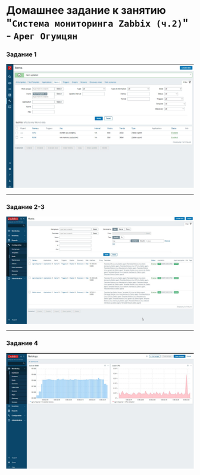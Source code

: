 # Домашнее задание к занятию "`Система мониторинга Zabbix (ч.2)`" - `Арег Огумцян`

### Задание 1

![Иллюстрация к заданию 1](image/image1.jpg)

---

### Задание 2-3

![Иллюстрация к заданию 2](image/image23.jpg)

---

### Задание 4

![Иллюстрация к заданию 4](image/image4.jpg)
